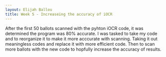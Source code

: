 ```yaml
---
layout: Elijah Ballou
title: Week 5 - Increaseing the accuracy of iOCR
---
```


After the first 50 ballots scanned with the pyhton iOCR code, it was determined the program was 80% accurate.
I was tasked to take my code and to reorganize it to make it more acccurate with scanning. 
Taking it out meaningless codes and replace it with more efficient code.
Then to scan more ballots with the new code to hopfully increase the accuracy of results.
